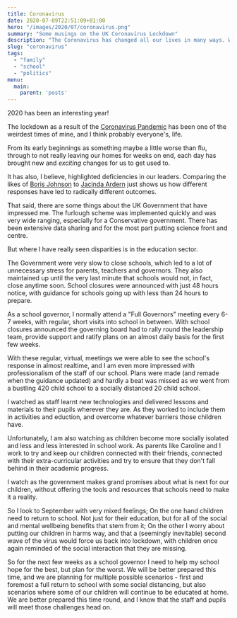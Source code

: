 ```yaml
---
title: Coronavirus
date: 2020-07-09T22:51:09+01:00
hero: "/images/2020/07/coronavirus.png"
summary: "Some musings on the UK Coronavirus Lockdown"
description: "The Coronavirus has changed all our lives in many ways. Where it has impacted me the most is in my position as a Governor of a primary school."
slug: "coronavirus"
tags: 
  - "family"
  - "school"
  - "politics"
menu:
  main:
    parent: 'posts'
---
```


2020 has been an interesting year!

The lockdown as a result of the [Coronavirus Pandemic](https://en.wikipedia.org/wiki/COVID-19_pandemic) has been one of the weirdest times of mine, and I think probably everyone's, life.

From its early beginnings as something maybe a little worse than flu, through to not really leaving our homes for weeks on end, each day has brought new and _exciting_ changes for us to get used to.

It has also, I believe, highlighted deficiencies in our leaders. Comparing the likes of [Boris Johnson](https://en.wikipedia.org/wiki/Boris_Johnson) to [Jacinda Ardern](https://en.wikipedia.org/wiki/Jacinda_Ardern) just shows us how different responses have led to radically different outcomes.

That said, there are some things about the UK Government that have impressed me. The furlough scheme was implemented quickly and was very wide ranging, especially for a Conservative government. There has been extensive data sharing and for the most part putting science front and centre.

But where I have really seen disparities is in the education sector.

The Government were very slow to close schools, which led to a lot of unnecessary stress for parents, teachers and governors. They also maintained up until the very last minute that schools would not, in fact, close anytime soon. School closures were announced with just 48 hours notice, with guidance for schools going up with less than 24 hours to prepare. 

As a school governor, I normally attend a "Full Governors" meeting every 6-7 weeks, with regular, short visits into school in between. With school closures announced the governing board had to rally round the leadership team, provide support and ratify plans on an almost daily basis for the first few weeks.

With these regular, virtual, meetings we were able to see the school's response in almost realtime, and I am even more impressed with professionalism of the staff of our school. Plans were made (and remade when the guidance updated) and hardly a beat was missed as we went from a bustling 420 child school to a socially distanced 20 child school.

I watched as staff learnt new technologies and delivered lessons and materials to their pupils wherever they are. As they worked to include them in activities and eduction, and overcome whatever barriers those children have.

Unfortunately, I am also watching as children become more socially isolated and less and less interested in school work. As parents like Caroline and I work to try and keep our children connected with their friends, connected with their extra-curricular activities and try to ensure that they don't fall behind in their academic progress.

I watch as the government makes grand promises about what is next for our children, without offering the tools and resources that schools need to make it a reality.

So I look to September with very mixed feelings; On the one hand children need to return to school. Not just for their education, but for all of the social and mental wellbeing benefits that stem from it; On the other I worry about putting our children in harms way, and that a (seemingly inevitable) second wave of the virus would force us back into lockdown, with children once again reminded of the social interaction that they are missing.

So for the next few weeks as a school governor I need to help my school hope for the best, but plan for the worst. We will be better prepared this time, and we are planning for multiple possible scenarios - first and foremost a full return to school with some social distancing, but also scenarios where some of our children will continue to be educated at home. We are better prepared this time round, and I know that the staff and pupils will meet those challenges head on. 

